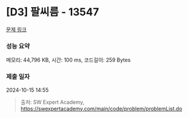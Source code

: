 # [D3] 팔씨름 - 13547 

[문제 링크](https://swexpertacademy.com/main/code/problem/problemDetail.do?contestProbId=AX6PP9G6p1sDFAS9) 

### 성능 요약

메모리: 44,796 KB, 시간: 100 ms, 코드길이: 259 Bytes

### 제출 일자

2024-10-15 14:55



> 출처: SW Expert Academy, https://swexpertacademy.com/main/code/problem/problemList.do